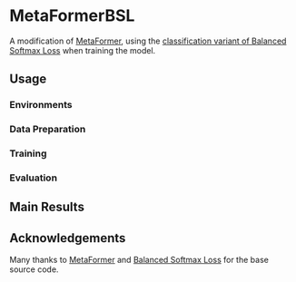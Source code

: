 # MetaFormerBSL
A modification of [MetaFormer](https://github.com/dqshuai/MetaFormer), using the [classification variant of Balanced Softmax Loss](https://github.com/jiawei-ren/BalancedMetaSoftmax-Classification) when training the model.

## Usage
### Environments


### Data Preparation


### Training


### Evaluation


## Main Results


## Acknowledgements
Many thanks to [MetaFormer](https://github.com/dqshuai/MetaFormer) and [Balanced Softmax Loss](https://github.com/jiawei-ren/BalancedMetaSoftmax) for the base source code.
